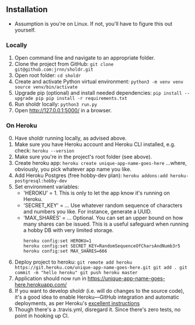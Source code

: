 Installation
------------
- Assumption is you're on Linux. If not, you'll have to figure this out yourself.

### Locally
1. Open command line and navigate to an appropriate folder.
2. Clone the project from GitHub:
        ```
        git clone git@github.com:jrnn/sholdr.git
        ```
3. Open root folder:
        ```
        cd sholdr
        ```
4. Create and activate Python virtual environment:
        ```
        python3 -m venv venv
        source venv/bin/activate
        ```
5. Upgrade pip (optional) and install needed dependencies:
        ```
        pip install --upgrade pip
        pip install -r requirements.txt
        ```
6. Run sholdr locally:
        ```
        python3 run.py
        ```
7. Open http://127.0.0.1:5000/ in a browser.

### On Heroku
0. Have sholdr running locally, as advised above.
1. Make sure you have Heroku account and Heroku CLI installed, e.g. check:
        ```
        heroku --version
        ```
2. Make sure you're in the project's root folder (see above).
3. Create heroku app:
        ```
        heroku create unique-app-name-goes-here
        ```
   ...where, obviously, you pick whatever app name you like.
4. Add Heroku Postgres (free hobby-dev plan):
        ```
        heroku addons:add heroku-postgresql:hobby-dev
        ```
5. Set environment variables:
   - 'HEROKU' = 1. This is only to let the app know it's running on Heroku.
   - 'SECRET_KEY' = ... Use whatever random sequence of characters and numbers
     you like. For instance, generate a UUID.
   - 'MAX_SHARES' = ... Optional. You can set an upper bound on how many shares
     can be issued. This is a useful safeguard when running a hobby DB with very
     limited storage.
        ```
        heroku config:set HEROKU=1
        heroku config:set SECRET_KEY=RandomSequenceOfCharsAndNumb3r5
        heroku config:set MAX_SHARES=666
        ```
6. Deploy project to heroku:
        ```
        git remote add heroku https://git.heroku.com/unique-app-name-goes-here.git
        git add .
        git commit -m "hello heroku"
        git push heroku master
        ```
7. Application should now run in https://unique-app-name-goes-here.herokuapp.com/
8. If you want to develop sholdr (i.e. will do changes to the source code), it's
   a good idea to enable Heroku—GitHub integration and automatic deployments, as
   per Heroku's [excellent instructions](https://devcenter.heroku.com/articles/github-integration)
9. Though there's a .travis.yml, disregard it. Since there's zero tests, no
   point in hooking up CI.
